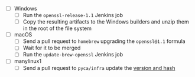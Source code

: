 - [ ] Windows
    - [ ] Run the `openssl-release-1.1` Jenkins job
    - [ ] Copy the resulting artifacts to the Windows builders and unzip them in the root of the file system
- [ ] macOS
    - [ ] Send a pull request to `homebrew` upgrading the `openssl@1.1` formula
    - [ ] Wait for it to be merged
    - [ ] Run the `update-brew-openssl` Jenkins job
- [ ] manylinux1
    - [ ] Send a pull request to `pyca/infra` update the [version and hash](https://github.com/pyca/infra/blob/master/cryptography-manylinux1/install_openssl.sh#L5-L6)
